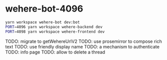 # wehere-bot-4096

```sh
yarn workspace wehere-bot dev:bot
PORT=4096 yarn workspace wehere-backend dev
PORT=4098 yarn workspace wehere-frontend dev
```

TODO: migrate to getWehereUrlV2
TODO: use prosemirror to compose rich text
TODO: use friendly display name
TODO: a mechanism to authenticate
TODO: info page
TODO: allow to delete a thread
